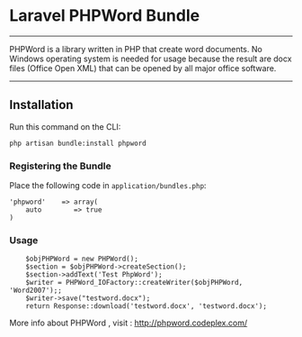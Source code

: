 # Laravel PHPWord Bundle

---

PHPWord is a library written in PHP that create word documents.
No Windows operating system is needed for usage because the result are docx files (Office Open XML) that can be opened by all major office software.

---

## Installation

Run this command on the CLI:

    php artisan bundle:install phpword

### Registering the Bundle

Place the following code in ``application/bundles.php``:


    'phpword'    => array(
        auto        => true
    )


### Usage ####

  		$objPHPWord = new PHPWord();
		$section = $objPHPWord->createSection();
		$section->addText('Test PhpWord');
		$writer = PHPWord_IOFactory::createWriter($objPHPWord, 'Word2007');;
		$writer->save("testword.docx");
		return Response::download('testword.docx', 'testword.docx');


More info about PHPWord , visit : http://phpword.codeplex.com/
